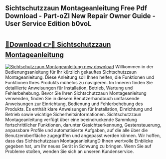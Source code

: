## Sichtschutzzaun Montageanleitung Free Pdf Download - Part-oZI New Repair Owner Guide - User Service Edition b0voL

# <h2><a href="http://df7rtrm.blite.top/?on=Sichtschutzzaun+Montageanleitung">🔗Download 👉🔴 Sichtschutzzaun Montageanleitung</a></h2>

[![Sichtschutzzaun Montageanleitung new download](https://i.imgur.com/lujVjoI.png)](http://df7rtrm.blite.top/?on=Sichtschutzzaun+Montageanleitung)
Willkommen in der Bedienungsanleitung für Ihr kürzlich gekauftes Sichtschutzzaun Montageanleitung. Diese Anleitung soll Ihnen helfen, die Funktionen und Funktionen Ihres Produkts mühelos zu navigieren. Im Inneren finden Sie detaillierte Anweisungen für Installation, Betrieb, Wartung und Fehlerbehebung. Bevor Sie Ihren Sichtschutzzaun Montageanleitung verwenden, finden Sie in diesem Benutzerhandbuch umfassende Anweisungen zur Einrichtung, Bedienung und Fehlerbehebung des Produkts. Es enthält klare Anweisungen für Installation, Einrichtung und Betrieb sowie wichtige Sicherheitsinformationen. Sichtschutzzaun Montageanleitung verfügt über eine beeindruckende Sammlung fortschrittlicher Funktionen, darunter Gesichtserkennung, Gestensteuerung, anpassbare Profile und automatisierte Aufgaben, auf die alle über die Benutzeroberfläche zugegriffen und angepasst werden können. Wir hoffen, dass das Sichtschutzzaun MontageanleitungD Ihnen wertvolle Einblicke gegeben hat, um Ihr neues Gerät in Schwung zu bringen. Wenn Sie auf Probleme stoßen, wenden Sie sich an unseren Kundenservice.
